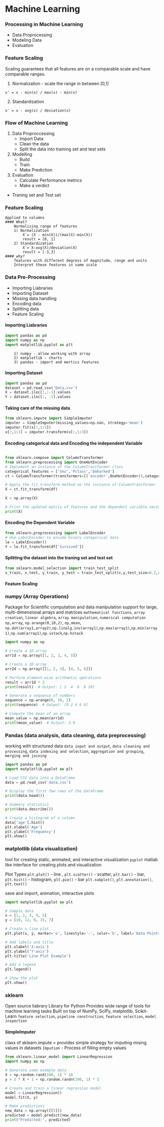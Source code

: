 # Machine Learning

### Processing in Machine Learning

- Data Proprocessing
- Modeling Data
- Evaluation

### Feature Scaling

Scaling guarantees that all features are on a comparable scale and have comparable ranges.

1. Normalization - scale the range in between [0,1]

```
x' = x - min(x) / max(x) - min(x)
```

2. Standardization

```
x' = x - avg(x) / deviation(x)
```

### Flow of Machine Learning
1) Data Proproccessing
    - Import Data
    - Clean the data
    - Split the data into training set and test sets
2) Modelling
    - Build
    - Train
    - Make Prediction
3) Evaluation
    - Calculate Performance metrics
    - Make a verdict

 - Traning set and Test set
### Feature Scaling
    Applied to columns
    #### What?
        Normalizing range of features
        1) Normalization
            X`= (X - min(X))/(max(X)-min(X)) 
            result = [0, 1]
        2) Standardization
            X`= X-avg(X)/deviation(X)
            result = [-3,3]
    #### why?
        features with different degress of magnitude, range and units
        Interpret these features in same scale





### Data Pre-Processing
- Importing Liabraries
- Importing Dataset
- Missing data handling
- Encoding data
- Splitting data
- Feature Scaling
#### Importing Liabraries
```python
import pandas as pd
import numpy as np
import matplotlib.pyplot as plt
```
        1) numpy - allow working with array
        2) matplotlib - charts
        3) pandas - import and mertics features
#### Importing Dataset
```python
import pandas as pd
dataset = pd.read_csv('Data.csv')
X = dataset.iloc[:,:-1].values
Y = dataset.iloc[:, -1].values
```

#### Taking care of the missing data
```python
from sklearn.impute import SimpleImputer
imputer = SimpleImputer(missing_values=np.nan, strategy='mean')
imputer.fit(x[:,1:3])
x[:,1:3] = imputer.transform(x[:,1:3])
```
#### Encoding categorical data and Encoding the independent Variable
```python

from sklearn.compose import ColumnTransformer
from sklearn.preprocessing import OneHotEncoder
# Implement an instance of the ColumnTransformer class
categorical_features = ['Sex','Pclass','Embarked']
ct = ColumnTransformer(transformers=[('encoder',OneHotEncoder(),categorical_features)],remainder='passthrough')

# Apply the fit_transform method on the instance of ColumnTransformer
X = ct.fit_transform(df)

X = np.array(X)

# Print the updated matrix of features and the dependent variable vector
print(X)

```
#### Encoding the Dependent Variable
```python
from sklearn.preprocessing import LabelEncoder
# Use LabelEncoder to encode binary categorical data
le = LabelEncoder()
Y = le.fit_transform(df['Survived'])
```
#### Splitting the dataset into the traning set and test set
```python
from sklearn.model_selection import train_test_split
x_train, x_test, y_train, y_test = train_test_split(x,y,test_size=0.2,random_state=1)
```
#### Feature Scaling

### numpy (Array Operations)

Package for Scientific computation and data manipulation
support for large, multi-dimensional arrays and matrices
`mathematical functions`, `array creation`, `linear algebra`, `array manipulation`, `numerical computation`
`np,array`, `np.arange(0,10,2)`, `np,mean`, `np.dot(array1,array2)`,`np.linalg.inv(array1)`,`np.max(array1)`,`np.min(array1)`,`np.sum(array1)`,`np.vstack`,`np.hstack`

```python
import numpy as np

# Create a 1D array
arr1d = np.array([1, 2, 3, 4, 5])

# Create a 2D array
arr2d = np.array([[1, 2, 3], [4, 5, 6]])

# Perform element-wise arithmetic operations
result = arr1d * 2
print(result)  # Output: [ 2  4  6  8 10]

# Generate a sequence of numbers
sequence = np.arange(0, 10, 2)
print(sequence)  # Output: [0 2 4 6 8]

# Compute the mean of an array
mean_value = np.mean(arr1d)
print(mean_value)  # Output: 3.0

```

### Pandas (data analysis, data cleaning, data preprocessing)
working with structured data
`data input and output`, `data cleaning and processing`, `data indexing and selection`, `aggregation and grouping`, `merging and joining`

```python
import pandas as pd
import matplotlib.pyplot as plt

# Load CSV data into a DataFrame
data = pd.read_csv('data.csv')

# Display the first few rows of the DataFrame
print(data.head())

# Summary statistics
print(data.describe())

# Create a histogram of a column
data['age'].hist()
plt.xlabel('Age')
plt.ylabel('Frequency')
plt.show()
```

### matplotlib (data visualization)
tool for creating static, animated, and interactive visualization
`pyplot` matlab like interface for creating plots and visualization

Plot Types
`plt.plot()` - line , `plt.scatter()` - scatter, `plt.bar()` - bar, `plt.hist()` - histogram, `plt.pie()` - bar
`plt.subplot()`, `plt.annotation()`, `plt.text()`

save and import, animation, interactive plots

```python
import matplotlib.pyplot as plt

# Sample data
x = [1, 2, 3, 4, 5]
y = [10, 12, 8, 15, 7]

# Create a line plot
plt.plot(x, y, marker='o', linestyle='-', color='b', label='Data Points')

# Add labels and title
plt.xlabel('X-axis')
plt.ylabel('Y-axis')
plt.title('Line Plot Example')

# Add a legend
plt.legend()

# Show the plot
plt.show()

```

### sklearn
Open source liabrary 
Library for Python
Provides wide range of tools for machine learning tasks
Built on top of NumPy, SciPy, matplotlib, Scikit-Learn
`feature selection`, `pipeline construction`, `feature selection`, `model inspection`
#### SimpleImputer 
class of sklearn.impute = provides simple strategy for imputing mising values in datasets
`Impution` - Process of filling empty values

```python
from sklearn.linear_model import LinearRegression
import numpy as np

# Generate some example data
X = np.random.rand(100, 1) * 10
y = 2 * X + 1 + np.random.randn(100, 1) * 2

# Create and train a linear regression model
model = LinearRegression()
model.fit(X, y)

# Make predictions
new_data = np.array([[5]])
predicted = model.predict(new_data)
print("Predicted:", predicted)

```

